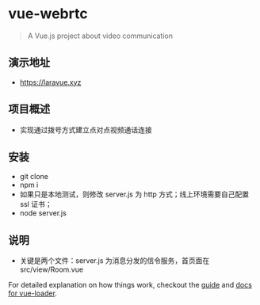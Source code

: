 # vue-webrtc

> A Vue.js project about video communication

## 演示地址

- https://laravue.xyz

## 项目概述

- 实现通过拨号方式建立点对点视频通话连接

## 安装

- git clone
- npm i
- 如果只是本地测试，则修改 server.js 为 http 方式；线上环境需要自己配置 ssl 证书；
- node server.js

## 说明

- 关键是两个文件：server.js 为消息分发的信令服务，首页面在 src/view/Room.vue

For detailed explanation on how things work, checkout the [guide](http://vuejs-templates.github.io/webpack/) and [docs for vue-loader](http://vuejs.github.io/vue-loader).
